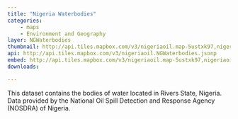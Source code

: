 ```yaml
---
title: "Nigeria Waterbodies"
categories: 
    - maps
    - Environment and Geography
layer: NGWaterbodies
thumbnail: http://api.tiles.mapbox.com/v3/nigeriaoil.map-5ustxk97,nigeriaoil.NGWaterbodies/7/66/61.png
api: http://api.tiles.mapbox.com/v3/nigeriaoil.NGWaterbodies.jsonp
embed: http://api.tiles.mapbox.com/v3/nigeriaoil.map-5ustxk97,nigeriaoil.NGWaterbodies.html
downloads:

---
```

<p> This dataset contains the bodies of water located in Rivers State, Nigeria. Data provided by the National Oil Spill Detection and Response Agency (NOSDRA) of Nigeria.</p>
